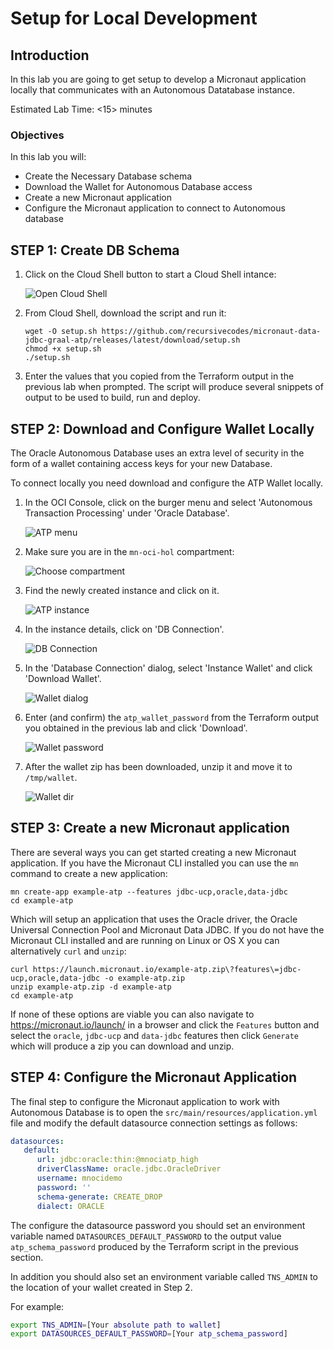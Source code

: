 # Setup for Local Development

## Introduction

In this lab you are going to get setup to develop a Micronaut application locally that communicates with an Autonomous Datatabase instance.

Estimated Lab Time: &lt;15&gt; minutes

### Objectives

In this lab you will:

* Create the Necessary Database schema
* Download the Wallet for Autonomous Database access
* Create a new Micronaut application
* Configure the Micronaut application to connect to Autonomous database

## **STEP 1**: Create DB Schema

1. Click on the Cloud Shell button to start a Cloud Shell intance:

   ![Open Cloud Shell](images/cloudshell.png)

2. From Cloud Shell, download the script and run it:

   ```shell script
   wget -O setup.sh https://github.com/recursivecodes/micronaut-data-jdbc-graal-atp/releases/latest/download/setup.sh
   chmod +x setup.sh
   ./setup.sh

   ```

3. Enter the values that you copied from the Terraform output in the previous lab when prompted. The script will produce several snippets of output to be used to build, run and deploy.

## **STEP 2**: Download and Configure Wallet Locally

The Oracle Autonomous Database uses an extra level of security in the form of a wallet containing access keys for your new Database.

To connect locally you need download and configure the ATP Wallet locally.

1. In the OCI Console, click on the burger menu and select 'Autonomous Transaction Processing' under 'Oracle Database'.

    ![ATP menu](images/atp-menu.png)

2. Make sure you are in the `mn-oci-hol` compartment:

    ![Choose compartment](images/choose-compartment.png)

3. Find the newly created instance and click on it. 

    ![ATP instance](images/atp-instance-list.png)

4. In the instance details, click on 'DB Connection'.

    ![DB Connection](images/db-connection-btn.png)

5. In the 'Database Connection' dialog, select 'Instance Wallet' and click 'Download Wallet'.

    ![Wallet dialog](images/wallet-dialog.png)

6. Enter (and confirm) the `atp_wallet_password` from the Terraform output you obtained in the previous lab and click 'Download'.

    ![Wallet password](images/wallet-password.png)

7. After the wallet zip has been downloaded, unzip it and move it to `/tmp/wallet`.

    ![Wallet dir](images/tmp-wallet-dir.png)


## **STEP 3**: Create a new Micronaut application 

There are several ways you can get started creating a new Micronaut application. If you have the Micronaut CLI installed you can use the `mn` command to create a new application:

   ```shell script
   mn create-app example-atp --features jdbc-ucp,oracle,data-jdbc
   cd example-atp
   ```

Which will setup an application that uses the Oracle driver, the Oracle Universal Connection Pool and Micronaut Data JDBC. If you do not have the Micronaut CLI installed 
and are running on Linux or OS X you can alternatively `curl` and `unzip`:

   ```shell script
   curl https://launch.micronaut.io/example-atp.zip\?features\=jdbc-ucp,oracle,data-jdbc -o example-atp.zip
   unzip example-atp.zip -d example-atp
   cd example-atp
   ```

If none of these options are viable you can also navigate to https://micronaut.io/launch/ in a browser and click the `Features` button and select the `oracle`, `jdbc-ucp` and `data-jdbc` features then click `Generate` which will produce a zip you can download and unzip.

## **STEP 4**: Configure the Micronaut Application

The final step to configure the Micronaut application to work with Autonomous Database is to open the `src/main/resources/application.yml` file and modify the default datasource connection settings as follows:

   ```yaml
   datasources:
      default:
         url: jdbc:oracle:thin:@mnociatp_high
         driverClassName: oracle.jdbc.OracleDriver
         username: mnocidemo
         password: ''
         schema-generate: CREATE_DROP
         dialect: ORACLE
   ```

The configure the datasource password you should set an environment variable named `DATASOURCES_DEFAULT_PASSWORD` to the output value `atp_schema_password` produced by the Terraform script in the previous section. 

In addition you should also set an environment variable called `TNS_ADMIN` to the location of your wallet created in Step 2.

For example:

   ```bash
   export TNS_ADMIN=[Your absolute path to wallet]
   export DATASOURCES_DEFAULT_PASSWORD=[Your atp_schema_password]
   ```
